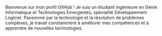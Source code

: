 Bienvenue sur mon profil GitHub ! Je suis un étudiant ingénieure en Génie Informatique et Technologies Emergentes, spécialité Développement Logiciel. Passionné par la technologie et la résolution de problèmes complexes, je travail constamment à améliorer mes compétences et à apprendre de nouvelles technologies.
